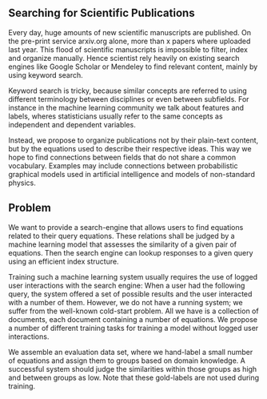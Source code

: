 ##  Searching for Scientific Publications

Every day, huge amounts of new scientific manuscripts are published. On the pre-print service arxiv.org alone, more than x papers where uploaded last year. This flood of scientific manuscripts is impossible to filter, index and organize manually. Hence scientist rely heavily on existing search engines like Google Scholar or Mendeley to find relevant content, mainly by using keyword search.

Keyword search is tricky, because similar concepts are referred to using different terminology between disciplines or even between subfields. For instance in the machine learning community we talk about features and labels, wheres statisticians usually refer to the same concepts as independent and dependent variables.

Instead, we propose to organize publications not by their plain-text content, but by the equations used to describe their respective ideas. This way we hope to find connections between fields that do not share a common vocabulary. Examples may include connections between probabilistic graphical models used in artificial intelligence and models of non-standard physics.



## Problem

We want to provide a search-engine that allows users to find equations related to their query equations. These relations shall be judged by a machine learning model that assesses the similarity of a given pair of equations. Then the search engine can lookup responses to a given query using an efficient index structure.

Training such a machine learning system usually requires the use of logged user interactions with the search engine: When a user had the following query, the system offered a set of possible results and the user interacted with a number of them. However, we do not have a running system; we suffer from the well-known cold-start problem. All we have is a collection of documents, each document containing a number of equations. We propose a number of different training tasks for training a model without logged user interactions.

We assemble an evaluation data set, where we hand-label a small number of equations and assign them to groups based on domain knowledge. A successful system should judge the similarities within those groups as high and between groups as low. Note that these gold-labels are not used during training.